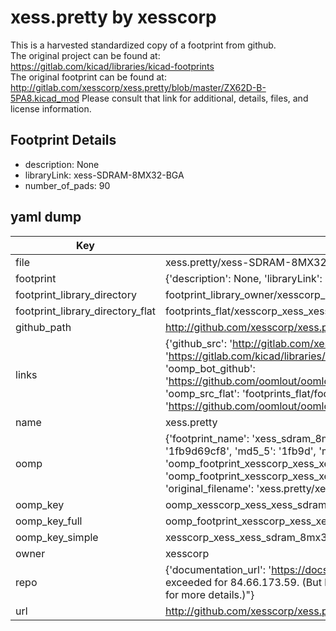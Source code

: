 # xess.pretty by xesscorp  
This is a harvested standardized copy of a footprint from github.  
The original project can be found at:  
https://gitlab.com/kicad/libraries/kicad-footprints  
The original footprint can be found at:
http://gitlab.com/xesscorp/xess.pretty/blob/master/ZX62D-B-5PA8.kicad_mod
Please consult that link for additional, details, files, and license information.  
## Footprint Details
* description: None  
* libraryLink: xess-SDRAM-8MX32-BGA  
* number_of_pads: 90  
## yaml dump  
| Key | Value |  
| --- | --- |  
| file | xess.pretty/xess-SDRAM-8MX32-BGA.kicad_mod |  
| footprint | {'description': None, 'libraryLink': 'xess-SDRAM-8MX32-BGA', 'number_of_pads': 90} |  
| footprint_library_directory | footprint_library_owner/xesscorp_xess.pretty |  
| footprint_library_directory_flat | footprints_flat/xesscorp_xess_xess_sdram_8mx32_bga/working |  
| github_path | http://github.com/xesscorp/xess.pretty/blob/master/xess-SDRAM-8MX32-BGA.kicad_mod |  
| links | {'github_src': 'http://gitlab.com/xesscorp/xess.pretty/blob/master/ZX62D-B-5PA8.kicad_mod', 'github_src_repo': 'https://gitlab.com/kicad/libraries/kicad-footprints', 'oomp_bot': 'footprints/xesscorp_xess_xess_sdram_8mx32_bga/working', 'oomp_bot_github': 'https://github.com/oomlout/oomlout_oomp_footprint_bot/tree/main/footprints/xesscorp_xess_xess_sdram_8mx32_bga/working', 'oomp_src_flat': 'footprints_flat/footprints_flat/xesscorp_xess_xess_sdram_8mx32_bga/working', 'oomp_src_flat_github': 'https://github.com/oomlout/oomlout_oomp_footprint_src/tree/main/footprints_flat/xesscorp_xess_xess_sdram_8mx32_bga/working'} |  
| name | xess.pretty |  
| oomp | {'footprint_name': 'xess_sdram_8mx32_bga', 'library_name': 'xess', 'md5': '1fb9d69cf8a33eb9a4a0597e5055037b', 'md5_10': '1fb9d69cf8', 'md5_5': '1fb9d', 'md5_6': '1fb9d6', 'oomp_key': 'oomp_xesscorp_xess_xess_sdram_8mx32_bga', 'oomp_key_extra': 'oomp_footprint_xesscorp_xess_xess_sdram_8mx32_bga', 'oomp_key_full': 'oomp_footprint_xesscorp_xess_xess_sdram_8mx32_bga_1fb9d6', 'oomp_key_simple': 'xesscorp_xess_xess_sdram_8mx32_bga', 'original_filename': 'xess.pretty/xess-SDRAM-8MX32-BGA.kicad_mod', 'owner_name': 'xesscorp'} |  
| oomp_key | oomp_xesscorp_xess_xess_sdram_8mx32_bga |  
| oomp_key_full | oomp_footprint_xesscorp_xess_xess_sdram_8mx32_bga |  
| oomp_key_simple | xesscorp_xess_xess_sdram_8mx32_bga |  
| owner | xesscorp |  
| repo | {'documentation_url': 'https://docs.github.com/rest/overview/resources-in-the-rest-api#rate-limiting', 'message': "API rate limit exceeded for 84.66.173.59. (But here's the good news: Authenticated requests get a higher rate limit. Check out the documentation for more details.)"} |  
| url | http://github.com/xesscorp/xess.pretty |  


